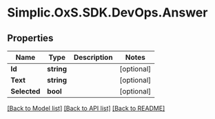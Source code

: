 # Simplic.OxS.SDK.DevOps.Answer

## Properties

Name | Type | Description | Notes
------------ | ------------- | ------------- | -------------
**Id** | **string** |  | [optional] 
**Text** | **string** |  | [optional] 
**Selected** | **bool** |  | [optional] 

[[Back to Model list]](../README.md#documentation-for-models) [[Back to API list]](../README.md#documentation-for-api-endpoints) [[Back to README]](../README.md)

